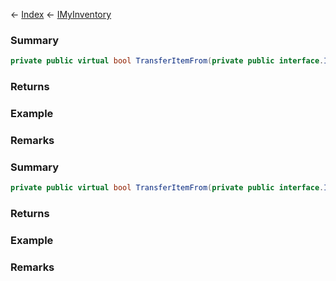← [Index](Api-Index) ← [IMyInventory](VRage.Game.ModAPI.Ingame.IMyInventory)

### Summary

```csharp
private public virtual bool TransferItemFrom(private public interface.IMyInventory sourceInventory, int sourceItemIndex, private public sealed struct.Nullable<T> targetItemIndex, private public sealed struct.Nullable<T> stackIfPossible, private public sealed struct.Nullable<T> amount)
```

### Returns

### Example

### Remarks

### Summary

```csharp
private public virtual bool TransferItemFrom(private public interface.IMyInventory sourceInventory, private public interface.IMyInventoryItem item, private public sealed struct.MyFixedPoint amount)
```

### Returns

### Example

### Remarks

